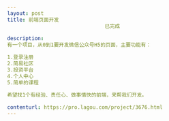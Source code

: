 ```yaml
---                
layout: post       
title: 前端页面开发
                                已完成
           
description: 
有一个项目，从0到1要开发微信公众号H5的页面，主要功能有：

1.登录注册
2.简易社区
3.投资平台
4.个人中心
5.简单的课程

希望找1个有经验、责任心、做事情快的前端，来帮我们开发。
     
contenturl: https://pro.lagou.com/project/3676.html      
---                 
```

